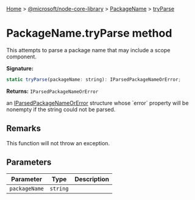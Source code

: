 [Home](./index) &gt; [@microsoft/node-core-library](./node-core-library.md) &gt; [PackageName](./node-core-library.packagename.md) &gt; [tryParse](./node-core-library.packagename.tryparse.md)

# PackageName.tryParse method

This attempts to parse a package name that may include a scope component.

**Signature:**
```javascript
static tryParse(packageName: string): IParsedPackageNameOrError;
```
**Returns:** `IParsedPackageNameOrError`

an [IParsedPackageNameOrError](./node-core-library.iparsedpackagenameorerror.md) structure whose \`error\` property will be nonempty if the string could not be parsed.

## Remarks

This function will not throw an exception.

## Parameters

|  Parameter | Type | Description |
|  --- | --- | --- |
|  `packageName` | `string` |  |

